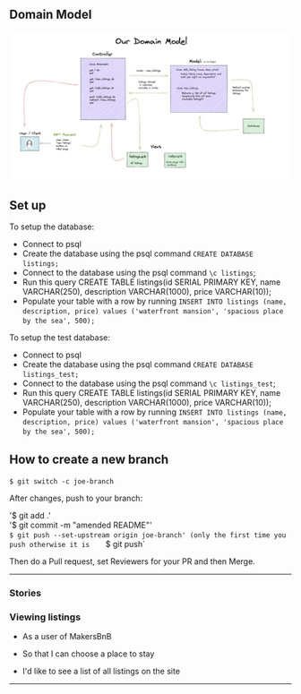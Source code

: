 ## Domain Model  


![alt text](image.png "Domain Model")

## Set up

To setup the database:

* Connect to psql
* Create the database using the psql command `CREATE DATABASE listings;`
* Connect to the database using the psql command `\c listings`;
* Run this query CREATE TABLE listings(id SERIAL PRIMARY KEY, name VARCHAR(250), description VARCHAR(1000), price VARCHAR(10));
* Populate your table with a row by running `INSERT INTO listings (name, description, price) values ('waterfront mansion', 'spacious place by the sea', 500);`

To setup the test database:

* Connect to psql
* Create the database using the psql command `CREATE DATABASE listings_test;`
* Connect to the database using the psql command `\c listings_test`;
* Run this query CREATE TABLE listings(id SERIAL PRIMARY KEY, name VARCHAR(250), description VARCHAR(1000), price VARCHAR(10));
* Populate your table with a row by running `INSERT INTO listings (name, description, price) values ('waterfront mansion', 'spacious place by the sea', 500);`

## How to create a new branch

`$ git switch -c joe-branch`

After changes, push to your branch:

 '$ git add .'  
 '$ git commit -m "amended README"'    
 `$ git push --set-upstream origin joe-branch' (only the first time you push otherwise it is   
 `$ git push`

 Then do a Pull request, set Reviewers for your PR and then Merge.


---

### Stories

### Viewing listings
  
  * As a user of MakersBnB

  * So that I can choose a place to stay

  * I'd like to see a list of all listings on the site

---


